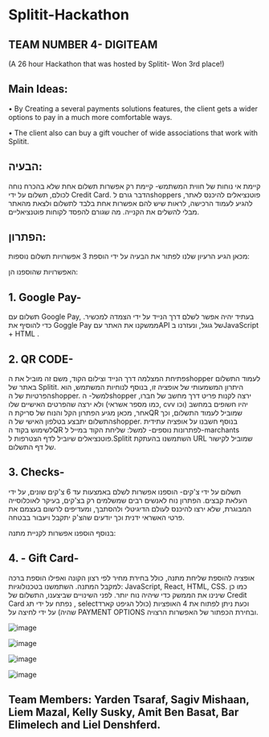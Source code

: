 # Splitit-Hackathon
 ## TEAM NUMBER 4- DIGITEAM
(A 26 hour Hackathon that was hosted by Splitit- Won 3rd place!)


## Main Ideas:
• By Creating a several payments solutions features, the client gets a wider options to pay in a much more comfortable ways.

• The client also can buy a gift voucher of wide associations that work with Splitit.

## הבעיה:
קיימת אי נוחות של חווית המשתמש- קיימת רק אפשרות תשלום אחת שלא בהכרח נוחה לכולם, תשלום על ידי Credit Card. הדבר גורם לshoppers פוטנציאלים להיכנס לאתר, להגיע לעמוד הרכישה, לראות שיש להם אפשרות אחת בלבד לתשלום ולצאת מהאתר מבלי להשלים את הקנייה. מה שגורם להפסד לקוחות פוטנציאליים.

## הפתרון:
מכאן הגיע הרעיון שלנו לפתור את הבעיה על ידי הוספת 3 אפשרויות תשלום נוספות:

האפשרויות שהוספנו הן:
## 1.	Google Pay-
תשלום עם Google Pay, בעתיד יהיה אפשר לשלם דרך הנייד על ידי הצמדה למכשיר.
כדי להוסיף את Goggle Pay ממשקנו את האתר עםAPI   של גוגל, ונעזרנו בJavaScript  + HTML .

## 2.	QR CODE-
פתיחת המצלמה דרך הנייד וצילום הקוד, משם זה מוביל את הshopper לעמוד התשלום באתר של Splitit.
היתרון המשמעותי של אופציה זו, בנוסף לנוחיות המשתמש, הוא הפרטיות של הshopper. 
למשל- הshopper ירצה לקנות פריט דרך מחשב של חברו, ולא ירצה שהפרטים האישיים שלו (כמו מספר אשראי, cvv  וכו) יהיו חשופים במחשב אחר, מכאן מגיע הפתרון הקל והנוח של סריקת הQR שמוביל לעמוד התשלום, וכך התשלום יתבצע בטלפון האישי של הshopper.
בנוסף חשבנו על אופציה עתידית לשימוש בקוד הQR  לפתרונות נוספים- למשל: שליחת הקוד במייל ל-marchants פוטנציאלים שיוביל לדף הצטרפות ל.Splitit
השתמשנו בהעתקת URL  שמוביל לקישור של דף התשלום.

## 3.	Checks-
תשלום על ידי צ'קים- הוספנו אפשרות לשלם באמצעות עד 6 צ'קים שונים, על ידי העלאת קבצים. הפתרון נוח לאנשים רבים שמשלמים רק בצ'קים, בעיקר לאוכלוסייה המבוגרת, שלא ירצו להיכנס לעולם הדיגיטלי ולהסתבך, ומעדיפים לרשום בעצמם את פרטי האשראי ידנית וכך יודעים שהצ'ק יתקבל ויעבור בבטחה. 

בנוסף הוספנו אפשרות לקניית מתנה:

## 4.	- Gift Card-
אופציה להוספת שליחת מתנה, כולל בחירת מחיר לפי רצון הקונה ואפילו הוספת ברכה למקבל המתנה.
השתמשנו בטכנולוגיות: JavaScript, React, HTML, CSS.
כמו כן שינינו את הממשק כדי שיהיה נוח יותר. 
לפני השינויים שביצענו, התשלום של Credit Card נפתח על ידי תג , selectוכעת ניתן לפתוח את 4 האופציות (כולל הגיפט קארד שהיה) על ידי לחיצה על PAYMENT OPTIONS ובחירת הכפתור של האפשרות הרצויה.

![image](https://user-images.githubusercontent.com/74673812/142574934-a0dd1b84-26b1-4de1-8bf3-66238a8f4e72.png)

![image](https://user-images.githubusercontent.com/74673812/142721740-9c62b200-5fcf-435c-a9f3-9a04c8624dfd.png)

![image](https://user-images.githubusercontent.com/74673812/142721764-f4d5d11c-70a9-4d6b-bc17-fdaa6bd8a78d.png)

![image](https://user-images.githubusercontent.com/74673812/142721802-bd487605-66a4-477d-8f3d-1d3508762310.png)



## Team Members: Yarden Tsaraf, Sagiv Mishaan, Liem Mazal, Kelly Susky, Amit Ben Basat, Bar Elimelech and Liel Denshferd.

